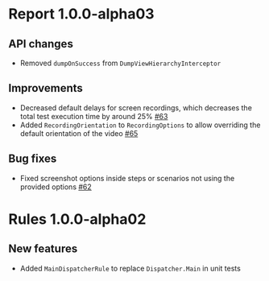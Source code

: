 # Report 1.0.0-alpha03

## API changes

- Removed `dumpOnSuccess` from `DumpViewHierarchyInterceptor`

## Improvements

- Decreased default delays for screen recordings, which decreases the total test execution time by around 25% [#63](https://github.com/rubensousa/Carioca/pull/63)
- Added `RecordingOrientation` to `RecordingOptions` to allow overriding the default orientation of the video [#65](https://github.com/rubensousa/Carioca/pull/65)

## Bug fixes

- Fixed screenshot options inside steps or scenarios not using the provided options [#62](https://github.com/rubensousa/Carioca/pull/62)


# Rules 1.0.0-alpha02

## New features

- Added `MainDispatcherRule` to replace `Dispatcher.Main` in unit tests